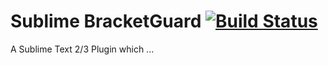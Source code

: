 Sublime BracketGuard [![Build Status](https://travis-ci.org/philippotto/Sublime-BracketGuard.svg?branch=master)](https://travis-ci.org/philippotto/Sublime-BracketGuard)
==============

A Sublime Text 2/3 Plugin which ...